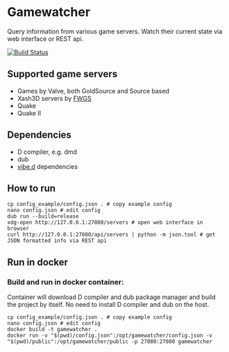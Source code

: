 # Gamewatcher
Query information from various game servers. Watch their current state via web interface or REST api.

[![Build Status](https://github.com/FreeSlave/gamewatcher/actions/workflows/ci.yml/badge.svg?branch=master)](https://github.com/FreeSlave/gamewatcher/actions/workflows/ci.yml)

## Supported game servers

* Games by Valve, both GoldSource and Source based
* Xash3D servers by [FWGS](https://github.com/FWGS)
* Quake
* Quake II

## Dependencies

* D compiler, e.g. dmd
* dub
* [vibe.d](https://github.com/rejectedsoftware/vibe.d) dependencies

## How to run

```
cp config_example/config.json . # copy example config
nano config.json # edit config
dub run --build=release
xdg-open http://127.0.0.1:27080/servers # open web interface in browser
curl http://127.0.0.1:27080/api/servers | python -m json.tool # get JSON formatted info via REST api
```

## Run in docker

### Build and run in docker container:

Container will download D compiler and dub package manager and build the project by itself.
No need to install D compiler and dub on the host.

```
cp config_example/config.json . # copy example config
nano config.json # edit config
docker build -t gamewatcher .
docker run -v "$(pwd)/config.json":/opt/gamewatcher/config.json -v "$(pwd)/public":/opt/gamewatcher/public -p 27080:27080 gamewatcher
```
